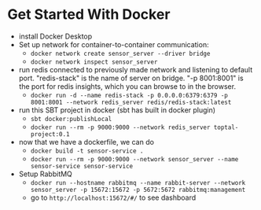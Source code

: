 # Get Started With Docker

- install Docker Desktop 
- Set up network for container-to-container communication:
  - ```docker network create sensor_server --driver bridge```
  - ```docker network inspect sensor_server```
- run redis connected to previously made network and listening to default port. "redis-stack" is the name of server on bridge. "-p 8001:8001" is the port for redis insights, which you can browse to in the browser.
  - ```docker run -d --name redis-stack -p 0.0.0.0:6379:6379 -p 8001:8001 --network redis_server redis/redis-stack:latest```
- run this SBT project in docker (sbt has built in docker plugin)
  - ```sbt docker:publishLocal```
  - ```docker run --rm -p 9000:9000 --network redis_server toptal-project:0.1```
- now that we have a dockerfile, we can do
  - ```docker build -t sensor-service .```
  - ```docker run --rm -p 9000:9000 --network sensor_server --name sensor-service sensor-service```
- Setup RabbitMQ
  - ```docker run --hostname rabbitmq --name rabbit-server --network sensor_server -p 15672:15672 -p 5672:5672 rabbitmq:management```
  - go to ```http://localhost:15672/#/``` to see dashboard